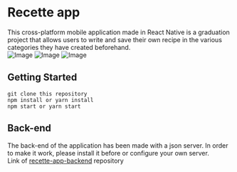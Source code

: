 # Recette app
This cross-platform mobile application made in React Native is a graduation project that allows users to write and save their own recipe in the various categories they have created beforehand.    
![Image](https://i.postimg.cc/TwDq0XxQ/Simulator-Screen-Shot-i-Phone-12-2021-06-11-at-14-56-25.png)
![Image](https://i.postimg.cc/PrhzWcRz/Simulator-Screen-Shot-i-Phone-12-2021-06-11-at-14-57-55.png) 
![Image](https://i.postimg.cc/y60ySBv8/Simulator-Screen-Shot-i-Phone-12-2021-06-11-at-14-58-06.png)
## Getting Started
```git clone this repository```    
``` npm install or yarn install ```   
```npm start or yarn start```  
## Back-end
The back-end of the application has been made with a json server. In order to make it work, please install it before or configure your own server.  
Link of [recette-app-backend](https://github.com/soulei-dev/recette-app-backend) repository 
